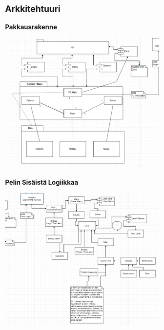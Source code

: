 # Arkkitehtuuri

## Pakkausrakenne
![rakenne](https://github.com/Mirex97/2D-Scroller-otm-harjoitustyo/blob/master/dokumentointi/PakkausRakenne%20(improved).PNG)
## Pelin Sisäistä Logiikkaa
![logiikka](https://github.com/Mirex97/2D-Scroller-otm-harjoitustyo/blob/master/dokumentointi/kuvat/Sis%C3%A4ist%C3%A4Logiikkaa.PNG)
